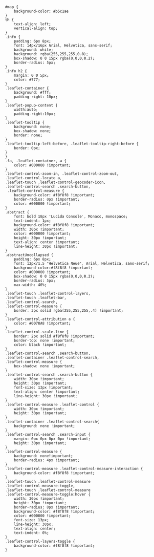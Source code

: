 
        #map {
            background-color: #b5c1ae
        }
        th {
            text-align: left;
            vertical-align: top;
        }
        .info {
            padding: 6px 8px;
            font: 14px/16px Arial, Helvetica, sans-serif;
            background: white;
            background: rgba(255,255,255,0.8);
            box-shadow: 0 0 15px rgba(0,0,0,0.2);
            border-radius: 5px;
        }
        .info h2 {
            margin: 0 0 5px;
            color: #777;
        }
        .leaflet-container {
            background: #fff;
            padding-right: 10px;
        }
        .leaflet-popup-content {
            width:auto;
            padding-right:10px;
        }
        .leaflet-tooltip {
            background: none;
            box-shadow: none;
            border: none;
        }
        .leaflet-tooltip-left:before, .leaflet-tooltip-right:before {
            border: 0px;
        }
        }
        .fa, .leaflet-container, a {
            color: #000000 !important;
        }
        .leaflet-control-zoom-in, .leaflet-control-zoom-out,
        .leaflet-control-locate a,
        .leaflet-touch .leaflet-control-geocoder-icon,
        .leaflet-control-search .search-button,
         .leaflet-control-measure {
            background-color: #f8f8f8 !important;
            border-radius: 0px !important;
            color: #000000 !important;
        }
        .abstract {
            font: bold 18px 'Lucida Console', Monaco, monospace;
            text-indent: 1px;
            background-color: #f8f8f8 !important;
            width: 30px !important;
            color: #000000 !important;
            height: 30px !important;
            text-align: center !important;
            line-height: 30px !important;
        }
        .abstractUncollapsed {
            padding: 6px 8px;
            font: 12px/1.5 "Helvetica Neue", Arial, Helvetica, sans-serif;
            background-color:#f8f8f8 !important;
            color: #000000 !important;
            box-shadow: 0 0 15px rgba(0,0,0,0.2);
            border-radius: 5px;
            max-width: 40%;
        }
        .leaflet-touch .leaflet-control-layers,
        .leaflet-touch .leaflet-bar,
        .leaflet-control-search,
        .leaflet-control-measure {
            border: 3px solid rgba(255,255,255,.4) !important;
        }
        .leaflet-control-attribution a {
            color: #0078A8 !important;
        }
        .leaflet-control-scale-line {
            border: 2px solid #f8f8f8 !important;
            border-top: none !important;
            color: black !important;
        }
        .leaflet-control-search .search-button,
        .leaflet-container .leaflet-control-search,
        .leaflet-control-measure {
            box-shadow: none !important;
        }
        .leaflet-control-search .search-button {
            width: 30px !important;
            height: 30px !important;
            font-size: 13px !important;
            text-align: center !important;
            line-height: 30px !important;
        }
        .leaflet-control-measure .leaflet-control {
            width: 30px !important;
            height: 30px !important;
        }
        .leaflet-container .leaflet-control-search{
            background: none !important;
        }
        .leaflet-control-search .search-input {
            margin: 0px 0px 0px 0px !important;
            height: 30px !important;
        }
        .leaflet-control-measure {
            background: none!important;
            border-radius: 4px !important;
        }
        .leaflet-control-measure .leaflet-control-measure-interaction {
            background-color: #f8f8f8 !important;
        }
        .leaflet-touch .leaflet-control-measure
        .leaflet-control-measure-toggle,
        .leaflet-touch .leaflet-control-measure
        .leaflet-control-measure-toggle:hover {
            width: 30px !important;
            height: 30px !important;
            border-radius: 0px !important;
            background-color: #f8f8f8 !important;
            color: #000000 !important;
            font-size: 13px;
            line-height: 30px;
            text-align: center;
            text-indent: 0%;
        }
        .leaflet-control-layers-toggle {
            background-color: #f8f8f8 !important;
        }
